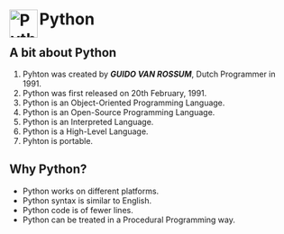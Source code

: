 # Python <img align="left" alt="Python" width="50px" src="https://upload.wikimedia.org/wikipedia/commons/c/c3/Python-logo-notext.svg"/>

## A bit about Python
1. Pyhton was created by ***GUIDO VAN ROSSUM***, Dutch Programmer in 1991.
2. Python was first released on 20th February, 1991.
3. Python is an Object-Oriented Programming Language.
4. Python is an Open-Source Programming Language.
5. Python is an Interpreted Language.
6. Python is a High-Level Language.
7. Pyhton is portable.

## Why Python?
* Python works on different platforms.
* Python syntax is similar to English.
* Python code is of fewer lines.
* Python can be treated in a Procedural Programming way.
